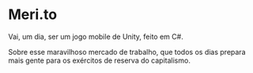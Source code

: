 # Meri.to

Vai, um dia, ser um jogo mobile de Unity, feito em C#.

Sobre esse maravilhoso mercado de trabalho, que todos os dias prepara mais gente para os exércitos de reserva do capitalismo.
